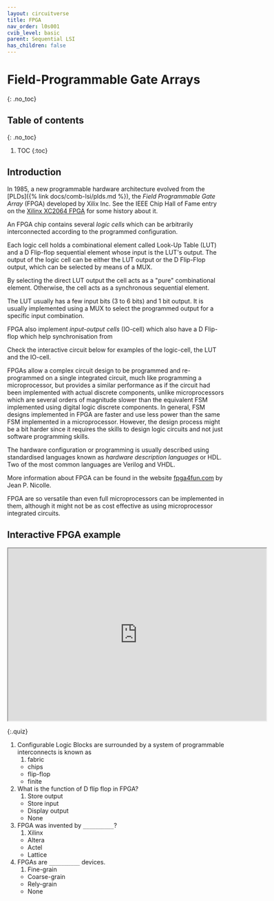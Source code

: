 ```yaml
---
layout: circuitverse
title: FPGA
nav_order: l0s001
cvib_level: basic
parent: Sequential LSI
has_children: false
---
```



# Field-Programmable Gate Arrays
{: .no_toc}


## Table of contents
{: .no_toc}

1. TOC
{:toc}


## Introduction

In 1985, a new programmable hardware architecture evolved from the [PLDs]({% link docs/comb-lsi/plds.md %}), the *Field Programmable Gate Array* (FPGA) developed by Xilix Inc. See the IEEE Chip Hall of Fame entry on the [Xilinx XC2064 FPGA](https://spectrum.ieee.org/tech-history/silicon-revolution/chip-hall-of-fame-xilinx-xc2064-fpga) for some history about it.

An FPGA chip contains several *logic cells* which can be arbitrarily interconnected according to the programmed configuration.

Each logic cell holds a combinational element called Look-Up Table (LUT) and a D Flip-flop sequential element whose input is the LUT's output. The output of the logic cell can be either the LUT output or the D Flip-Flop output, which can be selected by means of a MUX.

By selecting the direct LUT output the cell acts as a "pure" combinational element. Otherwise, the cell acts as a synchronous sequential element.

The LUT usually has a few input bits (3 to 6 bits) and 1 bit output. It is usually implemented using a MUX to select the programmed output for a specific input combination.

FPGA also implement *input-output cells* (IO-cell) which also have a D Flip-flop which help synchronisation from

Check the interactive circuit below for examples of the logic-cell, the LUT and the IO-cell.

FPGAs allow a complex circuit design to be programmed and re-programmed on a single integrated circuit, much like programming a microprocessor, but provides a similar performance as if the circuit had been implemented with actual discrete components, unlike microprocessors which are several orders of magnitude slower than the equivalent FSM implemented using digital logic discrete components. In general, FSM designs implemented in FPGA are faster and use less power than the same FSM implemented in a microprocessor. However, the design process might be a bit harder since it requires the skills to design logic circuits and not just software programming skills.

The hardware configuration or programming is usually described using standardised languages known as *hardware description languages* or HDL. Two of the most common languages are Verilog and VHDL.

More information about FPGA can be found in the website [fpga4fun.com](https://www.fpga4fun.com/FPGAinfo1.html) by Jean P. Nicolle.

FPGA are so versatile than even full microprocessors can be implemented in them, although it might not be as cost effective as using microprocessor integrated circuits.


## Interactive FPGA example

<iframe width="600px" height="400px" 
	src="https://circuitverse.org/simulator/embed/fpga" 
	id="projectPreview" scrolling="no"
	webkitAllowFullScreen mozAllowFullScreen allowFullScreen>
</iframe>

{:.quiz}
1. Configurable Logic Blocks are surrounded by a system of programmable interconnects is known as
   1. fabric
   * chips
   * flip-flop
   * finite 
2. What is the function of D flip flop in FPGA?
   1. Store output
   * Store input
   * Display output
   * None
3. FPGA was invented by `__________`?
   1. Xilinx
   * Altera
   * Actel
   * Lattice   
4. FPGAs are `__________` devices.
   1. Fine-grain
   * Coarse-grain
   * Rely-grain
   * None 

